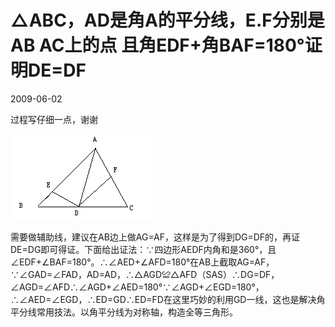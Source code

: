 # △ABC，AD是角A的平分线，E.F分别是AB AC上的点 且角EDF+角BAF=180°证明DE=DF
2009-06-02


过程写仔细一点，谢谢

![](377adab44aed2e735c118a398701a18b87d6fa2f.bmp)


需要做辅助线，建议在AB边上做AG=AF，这样是为了得到DG=DF的，再证DE=DG即可得证。下面给出证法：∵四边形AEDF内角和是360°，且∠EDF+∠BAF=180°。∴∠AED+∠AFD=180°在AB上截取AG=AF，∵∠GAD=∠FAD，AD=AD，∴△AGD≌△AFD（SAS）∴DG=DF，∠AGD=∠AFD∴∠AGD+∠AED=180°∵∠AGD+∠EGD=180°，∴∠AED=∠EGD，∴ED=GD∴ED=FD在这里巧妙的利用GD一线，这也是解决角平分线常用技法。以角平分线为对称轴，构造全等三角形。
